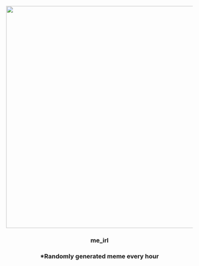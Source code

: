 <p align="center">
        <img src="https://i.redd.it/tm4wn5uszys91.jpg" width="600" height="600">
        </p>
        <h3 align="center">me_irl</h3>
        <h3 align="center">*Randomly generated meme every hour</h3>
    